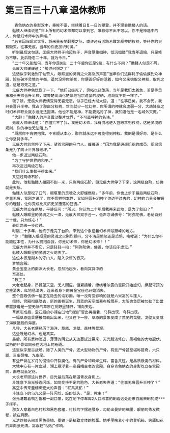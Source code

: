# 第三百三十八章 退休教师
        青色纳衣的身影双丰，垂眸不语，继续着日复一日的攀登，并不理会骷楼人的话。
       骷髅人继续说道“世上所有的幻术师都可以拿到它，唯独你不出不可以，你不是神选中的人，你是幻术师中的异端。”
       “若肯回归现实世界，将来量天地翻覆之际，或许还有活路若敢凯舰神的权柄，等待你的只有毁灭，往事无痕，当年的你更加识时务。”
       听到最后这句话，无痕大师终于抬起眸子，声音厚重如钟，低沉如鼓“我当年退缩，只是修为不够，此后隐忍二十年，就为今日。”
       “二十年又能如何，当年你是9级，二十年后你还是9级，有什么不同？”骷髅人似是不屑。
       无痕大师缓缓道：“那你何惧之？”
       这话似乎刺激到了骷赞人，眼眶里的灵魂之火高涨厉声道“当年你们这群耗子偷偷摸到众神殿，险些破坏灵境的平衡，诅咒没将你杀死，你便该好好的活着，如今又来窃取又神权，取死之道，这是取死之道。”
       无痕大师神色恍惚了一下，“他们已经死了，灵拓也已堕落，当年是我们太着急，若是等灵拓和张天师晋升半神，或等楚尚消化楚家老祖宗遗留的权柄，结局就不能一样了。”
       顿了顿，无痕大师表情变得无喜无悲，似乎已经大彻大悟，道：“往事已矣，我不会死，我只会晋升半神。我占了那部分权柄，世间就少一位幻神，你所谓的神就会虚弱一分，大劫降临之时幻术师职业就永远无法圆满。他也不能是神，不能要站污了神，我知道他是一名域外天魔。”
       “大胆！”骷髅人的声音震动整片世界，“不可直呼神的名讳。”
       无痕大师继续道：“你阻拦不了我，我是幻术师，我有资格进入宫殿拿到权柄，这是灵境的规则，你的神也无法阻止。”
       “既然你不肯拥抱我，不肯顺从本心，那你就永远不可能得到神权。我倒是很好奇，是什么让你坚持多年。”
       无痕大师忽然停了下来，望着宫殿的守门人，缓缓道：“因为我是逍遥组织的成员，组织信条是为了防止世界被破坏。”
       他一步迈过两级石阶。
       “为了守护世界的和平。”
       再次迈过两级石阶。
       “我们什么事都干得出来。”
       又迈过两级石阶。
       此时，他和骷髅人相隔不到一米，只剩两级石阶，但无痕大师停了下来，这两级台阶，仿佛就是天斩。
       骷髅人似是松了口气，眼眶里的灵魂之火舒缓燃烧，“多年前，你也止步于最后两级石阶，往事无痕，我刚才说了，你不愿拥抱本性，又如何晋升幻神？你迈不过去的，幻神的力量会摧毁你的理智，让你变成比灵拓更加堕落的狂徒。”
       无痕大师立在原地，平静反问：“所以，你认为二十年后我再来此地，是为了叙旧？”
       骷髅人眼眶里的灵魂之火一滞，无痕大师双手合一，低声念诵佛号：“阿弥陀佛，老纳自封二十载，只为炼心！”
       最后两级一步迈过。
       时隔二十多年，他终于走完了台阶，来到这个象征着幻术师最巅峰的地方。
       “你！”骷髅人眼眶里的灵魂之火剧烈颤抖，分不清是愤怒还是恐惧，咆哮道：“为什么你不能顺应本性，为什么拥抱自我，你是幻术师，你是幻术师！！”
       无痕大师并不看它，只是轻轻一指：“阿弥陀佛，佛说，你该归于虚无。”
       骷髅人眼眶里的灵魂之火熄灭了。
       这位本该是副本的守门人，陷入永恒的寂灭。
       梦境宫殿。
       黄金宝座上的南派大长老，忽然抬起头，看向冥冥中的
       至高处。
       “教主？
       大老老起身，昂首望天空，无人回应，但紧接着，缭绕着浓雾的宫殿开始虚幻，撑起穹顶的立柱消失，红地毯消失，连带着身下的黄金宝座也开始消失。
       整个宫殿仿佛一幅正在隐去的油彩画，唯一没有受影响的就是六米高的斗篷人。
       俄顷，宫殿彻底隐去，新的画卷诞生，蔚蓝的天空如幕布般展开，太阳也鱼层被勾勒了出當来置接着是一望无际的草原在视野里铺开，铺向天边。
       草原形成后，宝石般的小湖在凹地“泪泪“冒出再接着，马群出现，鸟群出现。
       一幅草原盛景便被勾勒出出来，但又在下一秒，草原的景象变成了荒芜的戈壁，戈壁又变成了海族馆般的海底。
       几秒，大长老便经历了海洋、草原、戈壁、森林等景观。
       这些既是幻术，也是真实。
       最后，所有景物消退，薄薄的阴云从天边蔓延过需来，天光黯淡修白，黑褐色的大地起伏，腐朽的尸骨如同长在大地上的疮斑。
       这里似乎是古战场，除了人类的尸骨，还大型动物的尸骨，有些尸骨甚至堪称猎奇，六只脚、三条颈椎、九条尾。
       有些尸骨在岁月的侵蚀中开裂腐化，有的尸骨却烨烨生辉，富含灵性，是品质极高的材料。
       大地中心有一片血湖，湖上悬浮着一座巍峨古老的宫殿，身穿青色纳衣的身影屹立在宫殿前，画卷就此定格。
       大长老环顾这片世界，目光最后落在那道青衣身影上。
       斗篷底下乌光接连闪烁，如同变换不定的脸色，大长老失声道：“往事无痕晋升半神了？”
       高空中传来量缥缈宏大的声音：“联系灵拓！”
       斗篷底下的乌光又是一阵闪烁，旋即低头，“是，教主！”
       张元清戴着鸭舌帽和一副口罩，站在地下停车库2入口欣喜的朝着远处走来百鳳来朝的成***子挥手。
       那女人穿着白色村衫和黑色套裙，衬衫的下摆进腰身，勾勒出曼妙的细腰，靓丽的秀发微卷，披在肩膀。
       光洁的额头架着黑色墨镜，墨镜下是精致立体的脸蛋。她手里拖着小小的登机箱，笑靥如花的奔向张元清，高跟鞋“哒哒”作响。